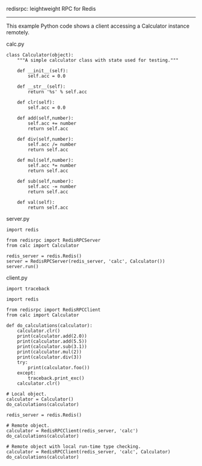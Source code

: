 redisrpc: leightweight RPC for Redis

---

This example Python code shows a client accessing a Calculator instance remotely.

calc.py

    class Calculator(object):
        """A simple calculator class with state used for testing."""

        def __init__(self):
            self.acc = 0.0

        def __str__(self):
            return '%s' % self.acc
        
        def clr(self):
            self.acc = 0.0

        def add(self,number):
            self.acc += number
            return self.acc

        def div(self,number):
            self.acc /= number
            return self.acc

        def mul(self,number):
            self.acc *= number
            return self.acc

        def sub(self,number):
            self.acc -= number
            return self.acc

        def val(self):
            return self.acc


server.py

    import redis

    from redisrpc import RedisRPCServer
    from calc import Calculator

    redis_server = redis.Redis()
    server = RedisRPCServer(redis_server, 'calc', Calculator())
    server.run()


client.py

    import traceback

    import redis

    from redisrpc import RedisRPCClient
    from calc import Calculator

    def do_calculations(calculator):
        calculator.clr()
        print(calculator.add(2.0))
        print(calculator.add(5.5))
        print(calculator.sub(3.1))
        print(calculator.mul(2))
        print(calculator.div(3))
        try:
            print(calculator.foo())
        except:
            traceback.print_exc()
        calculator.clr()

    # Local object.
    calculator = Calculator()
    do_calculations(calculator)

    redis_server = redis.Redis()

    # Remote object.
    calculator = RedisRPCClient(redis_server, 'calc')
    do_calculations(calculator)

    # Remote object with local run-time type checking.
    calculator = RedisRPCClient(redis_server, 'calc', Calculator)
    do_calculations(calculator)

